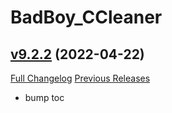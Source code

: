 # BadBoy_CCleaner

## [v9.2.2](https://github.com/funkydude/BadBoy_CCleaner/tree/v9.2.2) (2022-04-22)
[Full Changelog](https://github.com/funkydude/BadBoy_CCleaner/compare/v9.2.1...v9.2.2) [Previous Releases](https://github.com/funkydude/BadBoy_CCleaner/releases)

- bump toc  
